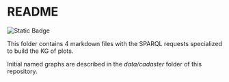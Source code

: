 # README
![Static Badge](https://img.shields.io/badge/OntoTextGraphDB_10.7.3)

This folder contains 4 markdown files with the SPARQL requests specialized to build the KG of plots.

Initial named graphs are described in the *data/cadaster* folder of this repository.